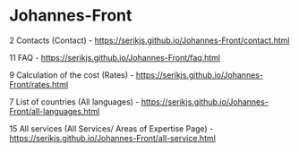 # Johannes-Front

2 Contacts (Contact) - https://serikjs.github.io/Johannes-Front/contact.html

11 FAQ - https://serikjs.github.io/Johannes-Front/faq.html

9 Calculation of the cost (Rates) - https://serikjs.github.io/Johannes-Front/rates.html

7 List of countries (All languages) - https://serikjs.github.io/Johannes-Front/all-languages.html

15 All services (All Services/ Areas of Expertise Page) - https://serikjs.github.io/Johannes-Front/all-service.html
